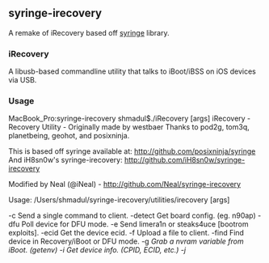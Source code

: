 ## syringe-irecovery
A remake of iRecovery based off [syringe](https://github.com/Chronic-Dev/syringe) library.

### iRecovery
A libusb-based commandline utility that talks to iBoot/iBSS on iOS devices via USB.


### Usage

MacBook_Pro:syringe-irecovery shmadul$./iRecovery [args]
iRecovery - Recovery Utility - Originally made by westbaer
Thanks to pod2g, tom3q, planetbeing, geohot, and posixninja.

This is based off syringe available at: http://github.com/posixninja/syringe
And iH8sn0w's syringe-irecovery: http://github.com/iH8sn0w/syringe-irecovery

Modified by Neal (@iNeal) - http://github.com/Neal/syringe-irecovery

Usage: /Users/shmadul/syringe-irecovery/utilities/irecovery [args]

  -c <command>      Send a single command to client.
  -detect           Get board config. (eg. n90ap)
  -dfu              Poll device for DFU mode.
  -e                Send limera1n or steaks4uce [bootrom exploits].
  -ecid             Get the device ecid.
  -f <file>         Upload a file to client.
  -find             Find device in Recovery/iBoot or DFU mode.
  -g <var>          Grab a nvram variable from iBoot. (getenv)
  -i                Get device info. (CPID, ECID, etc.)
  -j <script>       Executes recovery shell script.
  -k <payload>      Send the 0x21,2 usb exploit [ < 3.1.2 iBoot exploit].
  -kick             Kick the device out of Recovery Mode.
  -r                Reset USB counters.
